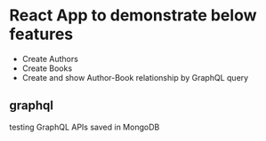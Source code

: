 # React App to demonstrate below features
- Create Authors
- Create Books
- Create and show Author-Book relationship by GraphQL query

## graphql
testing GraphQL APIs saved in MongoDB
